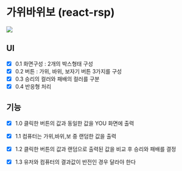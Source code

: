 # 가위바위보 (react-rsp)

![](https://velog.velcdn.com/images/kimbboyong/post/9c151207-f8af-44d6-a270-00c6389d4918/image.png)

## UI
- [X] 0.1 화면구성 : 2개의 박스형태 구성
- [X] 0.2 버튼 : 가위, 바위, 보자기 버튼 3가지를 구성
- [X] 0.3 승리의 컬러와 패배의 컬러를 구분
- [X] 0.4 반응형 처리

## 기능
- [X] 1.0 클릭한 버튼의 값과 동일한 값을 YOU 화면에 출력
- [X] 1.1 컴퓨터는 가위,바위,보 중 랜덤한 값을 출력
- [X] 1.2 클릭한 버튼의 값과 랜덤으로 출력된 값을 비교 후 승리와 패배를 결정
- [X] 1.3 유저와 컴퓨터의 결과값이 반전인 경우 달라야 한다

